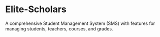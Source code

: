 # Elite-Scholars
A comprehensive Student Management System (SMS) with features for managing students, teachers, courses, and grades.
